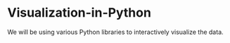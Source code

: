 # Visualization-in-Python
We will be using various Python libraries to interactively visualize the data.
